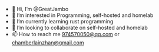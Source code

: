 - 👋 Hi, I’m @GreatJambo
- 👀 I’m interested in Programming, self-hosted and homelab
- 🌱 I’m currently learning rust programming
- 💞️ I’m looking to collaborate on self-hosted and homelab
- 📫 How to reach me 974570050@qq.com or chamberlainzhan@gmail.com

<!---
GreatJambo/GreatJambo is a ✨ special ✨ repository because its `README.md` (this file) appears on your GitHub profile.
You can click the Preview link to take a look at your changes.
--->
